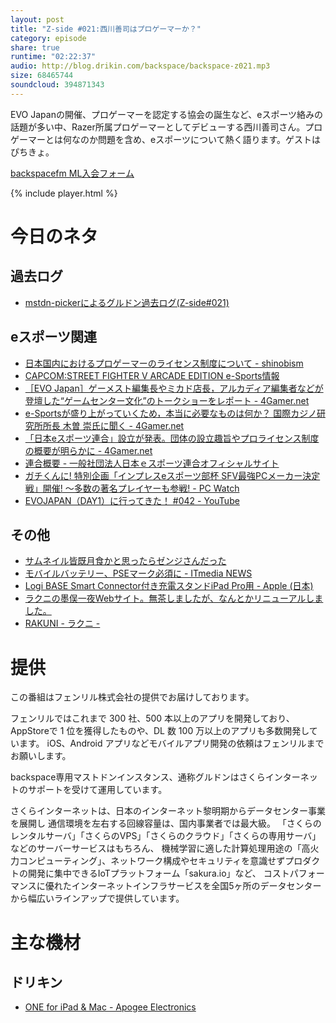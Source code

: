 ```yaml
---
layout: post
title: "Z-side #021:西川善司はプロゲーマーか？"
category: episode
share: true
runtime: "02:22:37"
audio: http://blog.drikin.com/backspace/backspace-z021.mp3
size: 68465744
soundcloud: 394871343
---
```


EVO Japanの開催、プロゲーマーを認定する協会の誕生など、eスポーツ絡みの話題が多い中、Razer所属プロゲーマーとしてデビューする西川善司さん。プロゲーマーとは何なのか問題を含め、eスポーツについて熱く語ります。ゲストはぴちきょ。

[backspacefm ML入会フォーム](http://backspace.us11.list-manage.com/subscribe?u=09c933bd3997c1d16dbed156a&id=84b6529b91)

{% include player.html %}

# 今日のネタ

## 過去ログ
* [mstdn-pickerによるグルドン過去ログ(Z-side#021)](https://rbtnn.github.io/mstdn-picker/?instance=mstdn.guru&since_id=99465145549604497&max_id=99465832097740491)

## eスポーツ関連
* [日本国内におけるプロゲーマーのライセンス制度について - shinobism](http://shinobism.com/statement)
* [ CAPCOM:STREET FIGHTER V ARCADE EDITION e-Sports情報](http://www.capcom.co.jp/sfv/esports/#anhorPlayer)
* [［EVO Japan］ゲーメスト編集長やミカド店長，アルカディア編集者などが登壇した“ゲームセンター文化”のトークショーをレポート - 4Gamer.net](http://www.4gamer.net/games/999/G999905/20180130045/)
* [e-Sportsが盛り上がっていくため，本当に必要なものは何か？ 国際カジノ研究所所長 木曽 崇氏に聞く - 4Gamer.net](http://www.4gamer.net/games/999/G999905/20180126036/)
* [「日本eスポーツ連合」設立が発表。団体の設立趣旨やプロライセンス制度の概要が明らかに - 4Gamer.net](http://www.4gamer.net/games/999/G999905/20180201054/)
* [連合概要 - 一般社団法人日本ｅスポーツ連合オフィシャルサイト](https://jesu.or.jp/contents/union_summary/%E5%BD%B9%E5%93%A1%E4%B8%80%E8%A6%A7)
* [ガチくんに! 特別企画「インプレスeスポーツ部杯 SFV最強PCメーカー決定戦」開催! ～多数の著名プレイヤーも参戦! - PC Watch](https://pc.watch.impress.co.jp/docs/news/1104102.html)
* [EVOJAPAN（DAY1）に行ってきた！ #042 - YouTube](https://www.youtube.com/watch?v=YaIujcNs5vY&feature=youtu.be)

## その他
* [サムネイル皆既月食かと思ったらゼンジさんだった](https://mstdn.guru/web/statuses/99450830380522481)
* [モバイルバッテリー、PSEマーク必須に - ITmedia NEWS](http://www.itmedia.co.jp/news/articles/1802/02/news055.html)
* [Logi BASE Smart Connector付き充電スタンドiPad Pro用 - Apple (日本)](https://www.apple.com/jp/shop/product/HK2R2J/A/logi-base-smart-connector付き充電スタンドipad-pro用)
* [ラクニの墨俣一夜Webサイト。無茶しましたが、なんとかリニューアルしました。](http://rakuni.me/2018/02/02/blog201802022/)
* [RAKUNI - ラクニ -](http://rakuni.me/)

# 提供

この番組はフェンリル株式会社の提供でお届けしております。

フェンリルではこれまで 300 社、500 本以上のアプリを開発しており、AppStoreで 1 位を獲得したものや、DL 数 100 万以上のアプリも多数開発しています。
iOS、Android アプリなどモバイルアプリ開発の依頼はフェンリルまでお願いします。

backspace専用マストドンインスタンス、通称グルドンはさくらインターネットのサポートを受けて運用しています。

さくらインターネットは、日本のインターネット黎明期からデータセンター事業を展開し
通信環境を左右する回線容量は、国内事業者では最大級。
「さくらのレンタルサーバ」「さくらのVPS」「さくらのクラウド」「さくらの専用サーバ」などのサーバーサービスはもちろん、
機械学習に適した計算処理用途の「高火力コンピューティング」、ネットワーク構成やセキュリティを意識せずプロダクトの開発に集中できるIoTプラットフォーム「sakura.io」など、
コストパフォーマンスに優れたインターネットインフラサービスを全国5ヶ所のデータセンターから幅広いラインアップで提供しています。

# 主な機材

## ドリキン
* [ONE for iPad & Mac - Apogee Electronics](http://amzn.to/2DJVyyj)
